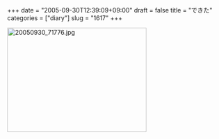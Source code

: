 +++
date = "2005-09-30T12:39:09+09:00"
draft = false
title = "できた"
categories = ["diary"]
slug = "1617"
+++

<img src="http://ieiriblog.img.jugem.cc/20050930_71776.jpg" class="pict" width="320" height="240" alt="20050930_71776.jpg" />
